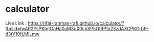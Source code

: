 # calculator
Live Link : https://rifat-rahman-rafi.github.io/calculator/?fbclid=IwAR2YsPKIgtOaHa0aM3uX0ckXP5Ot9Pfx23zdAXCPKGrb9-d3tY10fLMILmw
